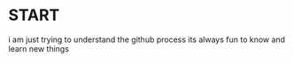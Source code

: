 # START

i am just trying to understand the github process
its always fun to know and learn new things
